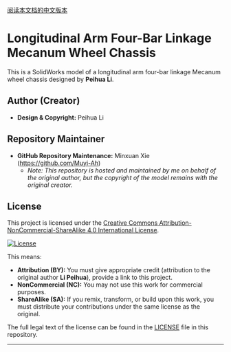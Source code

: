 [阅读本文档的中文版本](README.md)

# Longitudinal Arm Four-Bar Linkage Mecanum Wheel Chassis  

This is a SolidWorks model of a longitudinal arm four-bar linkage Mecanum wheel chassis designed by **Peihua Li**.  

## Author (Creator)  

*   **Design & Copyright:** Peihua Li

## Repository Maintainer  

*   **GitHub Repository Maintenance:** Minxuan Xie (https://github.com/Muyi-Ah)  
    *   *Note: This repository is hosted and maintained by me on behalf of the original author, but the copyright of the model remains with the original creator.*  

## License  

This project is licensed under the [Creative Commons Attribution-NonCommercial-ShareAlike 4.0 International License](http://creativecommons.org/licenses/by-nc-sa/4.0/).  

[![License](https://i.creativecommons.org/l/by-nc-sa/4.0/88x31.png)](http://creativecommons.org/licenses/by-nc-sa/4.0/)  

This means:  
*   **Attribution (BY):** You must give appropriate credit (attribution to the original author **Li Peihua**), provide a link to this project.  
*   **NonCommercial (NC):** You may not use this work for commercial purposes.  
*   **ShareAlike (SA):** If you remix, transform, or build upon this work, you must distribute your contributions under the same license as the original.  

The full legal text of the license can be found in the [LICENSE](LICENSE) file in this repository.  

---  